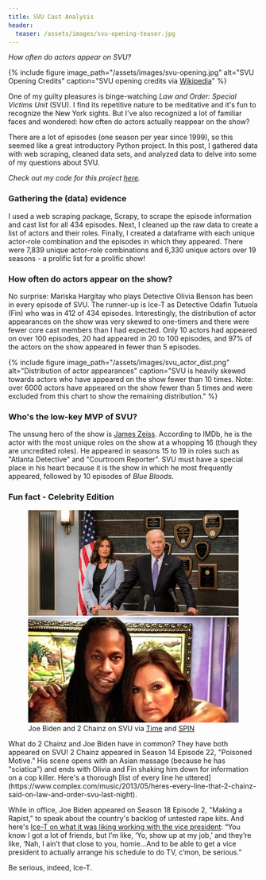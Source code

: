 ```yaml
---
title: SVU Cast Analysis
header:
  teaser: /assets/images/svu-opening-teaser.jpg
---
```

*How often do actors appear on SVU?*

{% include figure image_path="/assets/images/svu-opening.jpg" alt="SVU Opening Credits" caption="SVU opening credits via [Wikipedia](https://en.wikipedia.org/wiki/Law_%26_Order:_Special_Victims_Unit#/media/File:SVUopening.jpg)" %}

One of my guilty pleasures is binge-watching *Law and Order: Special Victims Unit* (SVU). I find its repetitive nature to be meditative and it's fun to recognize the New York sights. But I've also recognized a lot of familiar faces and wondered: how often do actors actually reappear on the show?

There are a lot of episodes (one season per year since 1999), so this seemed like a great introductory Python project. In this post, I gathered data with web scraping, cleaned data sets, and analyzed data to delve into some of my questions about SVU. 

*Check out my code for this project [here](https://github.com/jenzhenky/SVU).*

### Gathering the (data) evidence

I used a web scraping package, Scrapy, to scrape the episode information and cast list for all 434 episodes. Next, I cleaned up the raw data to create a list of actors and their roles. Finally, I created a dataframe with each unique actor-role combination and the episodes in which they appeared. There were 7,839 unique actor-role combinations and 6,330 unique actors over 19 seasons - a prolific list for a prolific show!

### How often do actors appear on the show?

No surprise: Mariska Hargitay who plays Detective Olivia Benson has been in every episode of SVU. The runner-up is Ice-T as Detective Odafin Tutuola (Fin) who was in 412 of 434 episodes. Interestingly, the distribution of actor appearances on the show was very skewed to one-timers and there were fewer core cast members than I had expected. Only 10 actors had appeared on over 100 episodes, 20 had appeared in 20 to 100 episodes, and 97% of the actors on the show appeared in fewer than 5 episodes.

{% include figure image_path="/assets/images/svu_actor_dist.png" alt="Distribution of actor appearances" caption="SVU is heavily skewed towards actors who have appeared on the show fewer than 10 times. Note: over 6000 actors have appeared on the show fewer than 5 times and were excluded from this chart to show the remaining distribution." %}

### Who's the low-key MVP of SVU?

The unsung hero of the show is [James Zeiss](https://www.imdb.com/name/nm6079503/). According to IMDb, he is the actor with the most unique roles on the show at a whopping 16 (though they are uncredited roles). He appeared in seasons 15 to 19 in roles such as "Atlanta Detective" and "Courtroom Reporter". SVU must have a special place in his heart because it is the show in which he most frequently appeared, followed by 10 episodes of *Blue Bloods*.

### Fun fact - Celebrity Edition
<figure class="half">
	<a href="/assets/images/biden-svu.jpg"><img src="/assets/images/biden-svu.jpg"></a>
   	<a href="/assets/images/chainz-svu.jpg"><img src="/assets/images/chainz-svu.jpg"></a>
	<figcaption>Joe Biden and 2 Chainz on SVU via <a href="http://time.com/4513184/joe-biden-svu-cameo/">Time</a> and <a href="https://www.spin.com/2013/04/2-chainz-law-and-order-svu-mariska-hargitay-instagram/">SPIN</a></figcaption>
</figure>
What do 2 Chainz and Joe Biden have in common? They have both appeared on SVU! 2 Chainz appeared in Season 14 Episode 22, "Poisoned Motive." His scene opens with an Asian massage (because he has "sciatica") and ends with Olivia and Fin shaking him down for information on a cop killer. Here's a thorough [list of every line he uttered](https://www.complex.com/music/2013/05/heres-every-line-that-2-chainz-said-on-law-and-order-svu-last-night). 

While in office, Joe Biden appeared on Season 18 Episode 2, "Making a Rapist," to speak about the country's backlog of untested rape kits. And here's [Ice-T on what it was liking working with the vice president](https://www.huffingtonpost.com/entry/joe-biden-ice-t-svu_us_57ec33eee4b0c2407cdba44f): “You know I got a lot of friends, but I’m like, ‘Yo, show up at my job,’ and they’re like, ‘Nah, I ain’t that close to you, homie…And to be able to get a vice president to actually arrange his schedule to do TV, c’mon, be serious.” 

Be serious, indeed, Ice-T.
